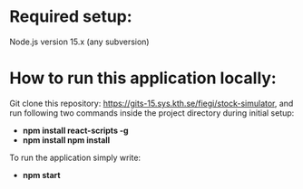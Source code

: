 # Required setup:
Node.js version 15.x (any subversion)

# How to run this application locally:
Git clone this repository: https://gits-15.sys.kth.se/fiegi/stock-simulator, 
and run following two commands inside the project directory during initial setup:
- <b>npm install react-scripts -g </b>
- <b>npm install npm install</b>

To run the application simply write:
- <b>npm start</b>
